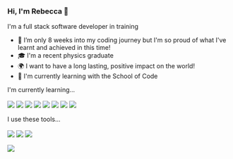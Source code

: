 ### Hi, I'm Rebecca 🦔

I'm a full stack software developer in training 

- 🌱 I’m only 8 weeks into my coding journey but I'm so proud of what I've learnt and achieved in this time!
- :mortar_board: I'm a recent physics graduate
- 🌍 I want to have a long lasting, positive impact on the world!
- :rocket: I'm currently learning with the School of Code

I'm currently learning...<br/><br/>
<img src="https://img.shields.io/badge/JavaScript-323330?style=for-the-badge&logo=javascript&logoColor=F7DF1E"/>
<img src='https://img.shields.io/badge/CSS3-1572B6?style=for-the-badge&logo=css3&logoColor=white'/>
<img src='https://img.shields.io/badge/HTML5-E34F26?style=for-the-badge&logo=html5&logoColor=white'/>
<img src='https://img.shields.io/badge/React-20232A?style=for-the-badge&logo=react&logoColor=61DAFB'/>
<img src='https://img.shields.io/badge/Jest-C21325?style=for-the-badge&logo=jest&logoColor=white'/>
<img src='https://img.shields.io/badge/Playwright-45ba4b?style=for-the-badge&logo=Playwright&logoColor=white'/>
<img src='https://img.shields.io/badge/GIT-E44C30?style=for-the-badge&logo=git&logoColor=white'/>
<img src='https://img.shields.io/badge/Node.js-339933?style=for-the-badge&logo=nodedotjs&logoColor=white'/>

I use these tools...<br/><br/>
<img src='https://img.shields.io/badge/Figma-F24E1E?style=for-the-badge&logo=figma&logoColor=white'/>
<img src="https://img.shields.io/badge/Canva-%2300C4CC.svg?&style=for-the-badge&logo=Canva&logoColor=white"/>
<img src='https://img.shields.io/badge/VSCode-0078D4?style=for-the-badge&logo=visual%20studio%20code&logoColor=white'/>

<img src='https://github-readme-stats.vercel.app/api/top-langs/?username=Rebecca149&theme=dracula'/>

<!--
- 🔭 I’m currently working on ...
- 👯 I’m looking to collaborate on ...
- 🤔 I’m looking for help with ...
- 💬 Ask me about ...
- 📫 How to reach me: ...
- 😄 Pronouns: ...
- ⚡ Fun fact: ...
-->

